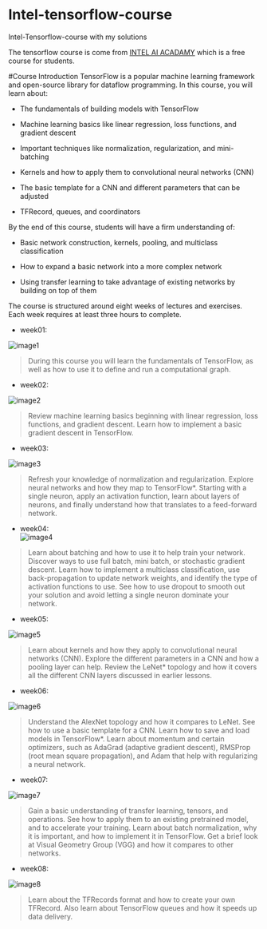 # Intel-tensorflow-course
Intel-Tensorflow-course with my solutions

The tensorflow course is come from [INTEL AI ACADAMY](https://software.intel.com/en-us/ai-academy/students/courses) which is a free course for students.

#Course Introduction
TensorFlow is a popular machine learning framework and open-source library for dataflow programming. In this course, you will learn about:  

- The fundamentals of building models with TensorFlow  

- Machine learning basics like linear regression, loss functions, and gradient descent

- Important techniques like normalization, regularization, and mini-batching

- Kernels and how to apply them to convolutional neural networks (CNN)  

- The basic template for a CNN and different parameters that can be adjusted

- TFRecord, queues, and coordinators  

By the end of this course, students will have a firm understanding of:

- Basic network construction, kernels, pooling, and multiclass classification

- How to expand a basic network into a more complex network

- Using transfer learning to take advantage of existing networks by building on top of them

The course is structured around eight weeks of lectures and exercises. Each week requires at least three hours to complete.

- week01:  

![image1]( https://github.com/chZzZzZz/Intel-tensorflow-course/raw/master/images/week1.jpg )

> During this course you will learn the fundamentals of TensorFlow, as well as how to use it to define and run a computational graph.

- week02:  

![image2]( https://github.com/chZzZzZz/Intel-tensorflow-course/raw/master/images/week2.jpg )
> Review machine learning basics beginning with linear regression, loss functions, and gradient descent. Learn how to implement a basic gradient descent in TensorFlow.

- week03:

![image3]( https://github.com/chZzZzZz/Intel-tensorflow-course/raw/master/images/week3.jpg )  
> Refresh your knowledge of normalization and regularization. Explore neural networks and how they map to TensorFlow*. Starting with a single neuron, apply an activation function, learn about layers of neurons, and finally understand how that translates to a feed-forward network.

- week04:  
![image4]( https://github.com/chZzZzZz/Intel-tensorflow-course/raw/master/images/week4.jpg )
> Learn about batching and how to use it to help train your network. Discover ways to use full batch, mini batch, or stochastic gradient descent. Learn how to implement a multiclass classification, use back-propagation to update network weights, and identify the type of activation functions to use. See how to use dropout to smooth out your solution and avoid letting a single neuron dominate your network.

- week05:  

![image5]( https://github.com/chZzZzZz/Intel-tensorflow-course/raw/master/images/week5.jpg )
> Learn about kernels and how they apply to convolutional neural networks (CNN). Explore the different parameters in a CNN and how a pooling layer can help. Review the LeNet* topology and how it covers all the different CNN layers discussed in earlier lessons.

- week06:  

![image6]( https://github.com/chZzZzZz/Intel-tensorflow-course/raw/master/images/week6.jpg )
> Understand the AlexNet topology and how it compares to LeNet. See how to use a basic template for a CNN. Learn how to save and load models in TensorFlow*. Learn about momentum and certain optimizers, such as AdaGrad (adaptive gradient descent), RMSProp (root mean square propagation), and Adam that help with regularizing a neural network.

- week07:

![image7]( https://github.com/chZzZzZz/Intel-tensorflow-course/raw/master/images/week7.jpg )
> Gain a basic understanding of transfer learning, tensors, and operations. See how to apply them to an existing pretrained model, and to accelerate your training. Learn about batch normalization, why it is important, and how to implement it in TensorFlow. Get a brief look at Visual Geometry Group (VGG) and how it compares to other networks.

- week08:  

![image8]( https://github.com/chZzZzZz/Intel-tensorflow-course/raw/master/images/week8.jpg )
> Learn about the TFRecords format and how to create your own TFRecord. Also learn about TensorFlow queues and how it speeds up data delivery.